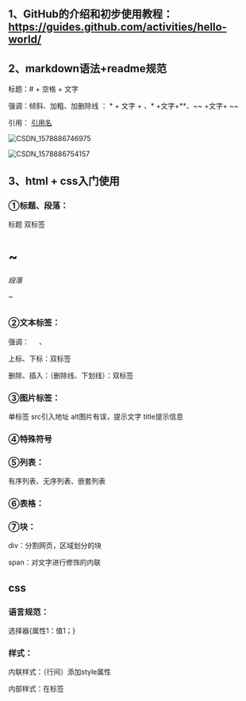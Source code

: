## 1、GitHub的介绍和初步使用教程：https://guides.github.com/activities/hello-world/

## 2、markdown语法+readme规范

标题：# + 空格 + 文字

强调：倾斜、加粗、加删除线 ：  * + 文字 + *、** +文字+**、~~ +文字+ ~~

引用： [引用名](引用网址)

![CSDN_1578886746975](D:\应用\1158974219\FileRecv\MobileFile\CSDN_1578886746975.jpg)

![CSDN_1578886754157](D:\应用\1158974219\FileRecv\MobileFile\CSDN_1578886754157.jpg)

## 3、html + css入门使用

### ①标题、段落：

标题 双标签 <h1>~<h6>

段落 <p>~</p>

### ②文本标签：

强调：<strong>      </strong>、<em>     </em>

上标、下标：双标签<sup>   <sub>

删除、插入：（删除线、下划线）：双标签 <del>  <ins>

### ③图片标签：

单标签 src引入地址 alt图片有误，提示文字  title提示信息

### ④特殊符号

### ⑤列表：

有序列表、无序列表、嵌套列表

### ⑥表格：

### ⑦块：

div：分割网页，区域划分的块

span：对文字进行修饰的内联

## css

### 语言规范：

选择器{属性1：值1；}

### 样式：

内联样式：（行间）添加style属性

内部样式：在标签<style>内添加（可复用）

外部样式：①<link rel = "stylesheet”,herf = “外部css文件地址”>

